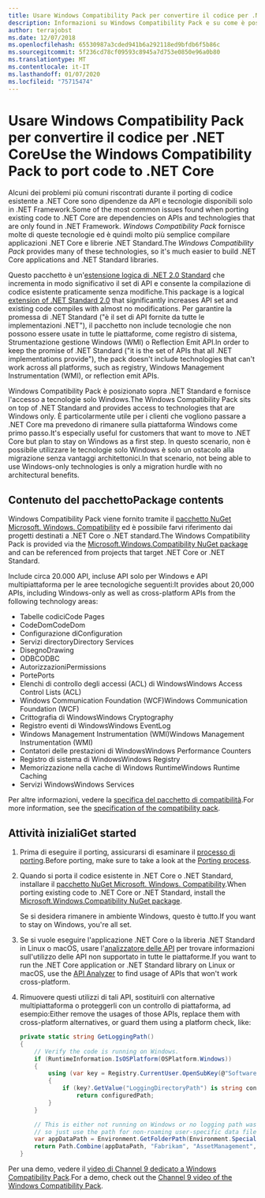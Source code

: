 ```yaml
---
title: Usare Windows Compatibility Pack per convertire il codice per .NET Core
description: Informazioni su Windows Compatibility Pack e su come è possibile usarlo per trasferire il codice di .NET Framework esistente a .NET Core.
author: terrajobst
ms.date: 12/07/2018
ms.openlocfilehash: 65530987a3cded941b6a292118ed9bfdb6f5b86c
ms.sourcegitcommit: 5f236cd78cf09593c8945a7d753e0850e96a0b80
ms.translationtype: MT
ms.contentlocale: it-IT
ms.lasthandoff: 01/07/2020
ms.locfileid: "75715474"
---
```

# <a name="use-the-windows-compatibility-pack-to-port-code-to-net-core"></a><span data-ttu-id="e5fd8-103">Usare Windows Compatibility Pack per convertire il codice per .NET Core</span><span class="sxs-lookup"><span data-stu-id="e5fd8-103">Use the Windows Compatibility Pack to port code to .NET Core</span></span>

<span data-ttu-id="e5fd8-104">Alcuni dei problemi più comuni riscontrati durante il porting di codice esistente a .NET Core sono dipendenze da API e tecnologie disponibili solo in .NET Framework.</span><span class="sxs-lookup"><span data-stu-id="e5fd8-104">Some of the most common issues found when porting existing code to .NET Core are dependencies on APIs and technologies that are only found in .NET Framework.</span></span> <span data-ttu-id="e5fd8-105">*Windows Compatibility Pack* fornisce molte di queste tecnologie ed è quindi molto più semplice compilare applicazioni .NET Core e librerie .NET Standard.</span><span class="sxs-lookup"><span data-stu-id="e5fd8-105">The *Windows Compatibility Pack* provides many of these technologies, so it's much easier to build .NET Core applications and .NET Standard libraries.</span></span>

<span data-ttu-id="e5fd8-106">Questo pacchetto è un'[estensione logica di .NET 2.0 Standard](../whats-new/dotnet-core-2-0.md#api-changes-and-library-support) che incrementa in modo significativo il set di API e consente la compilazione di codice esistente praticamente senza modifiche.</span><span class="sxs-lookup"><span data-stu-id="e5fd8-106">This package is a logical [extension of .NET Standard 2.0](../whats-new/dotnet-core-2-0.md#api-changes-and-library-support) that significantly increases API set and existing code compiles with almost no modifications.</span></span> <span data-ttu-id="e5fd8-107">Per garantire la promessa di .NET Standard ("è il set di API fornite da tutte le implementazioni .NET"), il pacchetto non include tecnologie che non possono essere usate in tutte le piattaforme, come registro di sistema, Strumentazione gestione Windows (WMI) o Reflection Emit API.</span><span class="sxs-lookup"><span data-stu-id="e5fd8-107">In order to keep the promise of .NET Standard ("it is the set of APIs that all .NET implementations provide"), the pack doesn't include technologies that can't work across all platforms, such as registry, Windows Management Instrumentation (WMI), or reflection emit APIs.</span></span>

<span data-ttu-id="e5fd8-108">Windows Compatibility Pack è posizionato sopra .NET Standard e fornisce l'accesso a tecnologie solo Windows.</span><span class="sxs-lookup"><span data-stu-id="e5fd8-108">The Windows Compatibility Pack sits on top of .NET Standard and provides access to technologies that are Windows only.</span></span> <span data-ttu-id="e5fd8-109">È particolarmente utile per i clienti che vogliono passare a .NET Core ma prevedono di rimanere sulla piattaforma Windows come primo passo.</span><span class="sxs-lookup"><span data-stu-id="e5fd8-109">It's especially useful for customers that want to move to .NET Core but plan to stay on Windows as a first step.</span></span> <span data-ttu-id="e5fd8-110">In questo scenario, non è possibile utilizzare le tecnologie solo Windows è solo un ostacolo alla migrazione senza vantaggi architettonici.</span><span class="sxs-lookup"><span data-stu-id="e5fd8-110">In that scenario, not being able to use Windows-only technologies is only a migration hurdle with no architectural benefits.</span></span>

## <a name="package-contents"></a><span data-ttu-id="e5fd8-111">Contenuto del pacchetto</span><span class="sxs-lookup"><span data-stu-id="e5fd8-111">Package contents</span></span>

<span data-ttu-id="e5fd8-112">Windows Compatibility Pack viene fornito tramite il [pacchetto NuGet Microsoft. Windows. Compatibility](https://www.nuget.org/packages/Microsoft.Windows.Compatibility) ed è possibile farvi riferimento dai progetti destinati a .NET Core o .NET standard.</span><span class="sxs-lookup"><span data-stu-id="e5fd8-112">The Windows Compatibility Pack is provided via the [Microsoft.Windows.Compatibility NuGet package](https://www.nuget.org/packages/Microsoft.Windows.Compatibility) and can be referenced from projects that target .NET Core or .NET Standard.</span></span>

<span data-ttu-id="e5fd8-113">Include circa 20.000 API, incluse API solo per Windows e API multipiattaforma per le aree tecnologiche seguenti:</span><span class="sxs-lookup"><span data-stu-id="e5fd8-113">It provides about 20,000 APIs, including Windows-only as well as cross-platform APIs from the following technology areas:</span></span>

- <span data-ttu-id="e5fd8-114">Tabelle codici</span><span class="sxs-lookup"><span data-stu-id="e5fd8-114">Code Pages</span></span>
- <span data-ttu-id="e5fd8-115">CodeDom</span><span class="sxs-lookup"><span data-stu-id="e5fd8-115">CodeDom</span></span>
- <span data-ttu-id="e5fd8-116">Configurazione di</span><span class="sxs-lookup"><span data-stu-id="e5fd8-116">Configuration</span></span>
- <span data-ttu-id="e5fd8-117">Servizi directory</span><span class="sxs-lookup"><span data-stu-id="e5fd8-117">Directory Services</span></span>
- <span data-ttu-id="e5fd8-118">Disegno</span><span class="sxs-lookup"><span data-stu-id="e5fd8-118">Drawing</span></span>
- <span data-ttu-id="e5fd8-119">ODBC</span><span class="sxs-lookup"><span data-stu-id="e5fd8-119">ODBC</span></span>
- <span data-ttu-id="e5fd8-120">Autorizzazioni</span><span class="sxs-lookup"><span data-stu-id="e5fd8-120">Permissions</span></span>
- <span data-ttu-id="e5fd8-121">Porte</span><span class="sxs-lookup"><span data-stu-id="e5fd8-121">Ports</span></span>
- <span data-ttu-id="e5fd8-122">Elenchi di controllo degli accessi (ACL) di Windows</span><span class="sxs-lookup"><span data-stu-id="e5fd8-122">Windows Access Control Lists (ACL)</span></span>
- <span data-ttu-id="e5fd8-123">Windows Communication Foundation (WCF)</span><span class="sxs-lookup"><span data-stu-id="e5fd8-123">Windows Communication Foundation (WCF)</span></span>
- <span data-ttu-id="e5fd8-124">Crittografia di Windows</span><span class="sxs-lookup"><span data-stu-id="e5fd8-124">Windows Cryptography</span></span>
- <span data-ttu-id="e5fd8-125">Registro eventi di Windows</span><span class="sxs-lookup"><span data-stu-id="e5fd8-125">Windows EventLog</span></span>
- <span data-ttu-id="e5fd8-126">Windows Management Instrumentation (WMI)</span><span class="sxs-lookup"><span data-stu-id="e5fd8-126">Windows Management Instrumentation (WMI)</span></span>
- <span data-ttu-id="e5fd8-127">Contatori delle prestazioni di Windows</span><span class="sxs-lookup"><span data-stu-id="e5fd8-127">Windows Performance Counters</span></span>
- <span data-ttu-id="e5fd8-128">Registro di sistema di Windows</span><span class="sxs-lookup"><span data-stu-id="e5fd8-128">Windows Registry</span></span>
- <span data-ttu-id="e5fd8-129">Memorizzazione nella cache di Windows Runtime</span><span class="sxs-lookup"><span data-stu-id="e5fd8-129">Windows Runtime Caching</span></span>
- <span data-ttu-id="e5fd8-130">Servizi Windows</span><span class="sxs-lookup"><span data-stu-id="e5fd8-130">Windows Services</span></span>

<span data-ttu-id="e5fd8-131">Per altre informazioni, vedere la [specifica del pacchetto di compatibilità](https://github.com/dotnet/designs/blob/master/accepted/compat-pack/compat-pack.md).</span><span class="sxs-lookup"><span data-stu-id="e5fd8-131">For more information, see the [specification of the compatibility pack](https://github.com/dotnet/designs/blob/master/accepted/compat-pack/compat-pack.md).</span></span>

## <a name="get-started"></a><span data-ttu-id="e5fd8-132">Attività iniziali</span><span class="sxs-lookup"><span data-stu-id="e5fd8-132">Get started</span></span>

1. <span data-ttu-id="e5fd8-133">Prima di eseguire il porting, assicurarsi di esaminare il [processo di porting](index.md).</span><span class="sxs-lookup"><span data-stu-id="e5fd8-133">Before porting, make sure to take a look at the [Porting process](index.md).</span></span>

2. <span data-ttu-id="e5fd8-134">Quando si porta il codice esistente in .NET Core o .NET Standard, installare il [pacchetto NuGet Microsoft. Windows. Compatibility](https://www.nuget.org/packages/Microsoft.Windows.Compatibility).</span><span class="sxs-lookup"><span data-stu-id="e5fd8-134">When porting existing code to .NET Core or .NET Standard, install the [Microsoft.Windows.Compatibility NuGet package](https://www.nuget.org/packages/Microsoft.Windows.Compatibility).</span></span>

   <span data-ttu-id="e5fd8-135">Se si desidera rimanere in ambiente Windows, questo è tutto.</span><span class="sxs-lookup"><span data-stu-id="e5fd8-135">If you want to stay on Windows, you're all set.</span></span>

3. <span data-ttu-id="e5fd8-136">Se si vuole eseguire l'applicazione .NET Core o la libreria .NET Standard in Linux o macOS, usare l'[analizzatore delle API](../../standard/analyzers/api-analyzer.md) per trovare informazioni sull'utilizzo delle API non supportato in tutte le piattaforme.</span><span class="sxs-lookup"><span data-stu-id="e5fd8-136">If you want to run the .NET Core application or .NET Standard library on Linux or macOS, use the [API Analyzer](../../standard/analyzers/api-analyzer.md) to find usage of APIs that won't work cross-platform.</span></span>

4. <span data-ttu-id="e5fd8-137">Rimuovere questi utilizzi di tali API, sostituirli con alternative multipiattaforma o proteggerli con un controllo di piattaforma, ad esempio:</span><span class="sxs-lookup"><span data-stu-id="e5fd8-137">Either remove the usages of those APIs, replace them with cross-platform alternatives, or guard them using a platform check, like:</span></span>

    ```csharp
    private static string GetLoggingPath()
    {
        // Verify the code is running on Windows.
        if (RuntimeInformation.IsOSPlatform(OSPlatform.Windows))
        {
            using (var key = Registry.CurrentUser.OpenSubKey(@"Software\Fabrikam\AssetManagement"))
            {
                if (key?.GetValue("LoggingDirectoryPath") is string configuredPath)
                    return configuredPath;
            }
        }

        // This is either not running on Windows or no logging path was configured,
        // so just use the path for non-roaming user-specific data files.
        var appDataPath = Environment.GetFolderPath(Environment.SpecialFolder.LocalApplicationData);
        return Path.Combine(appDataPath, "Fabrikam", "AssetManagement", "Logging");
    }
    ```

<span data-ttu-id="e5fd8-138">Per una demo, vedere il [video di Channel 9 dedicato a Windows Compatibility Pack](https://channel9.msdn.com/Events/Connect/2017/T123).</span><span class="sxs-lookup"><span data-stu-id="e5fd8-138">For a demo, check out the [Channel 9 video of the Windows Compatibility Pack](https://channel9.msdn.com/Events/Connect/2017/T123).</span></span>
